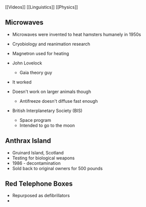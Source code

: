 [[Videos]]
[[Linguistics]] [[Physics]]
## Microwaves
- Microwaves were invented to heat hamsters humanely in 1950s
- Cryobiology and reanimation research
- Magnetron used for heating
- John Lovelock
	- Gaia theory guy
- It worked
- Doesn't work on larger animals though
	- Antifreeze doesn't diffuse fast enough

- British Interplanetary Society (BIS)
	- Space program
	- Intended to go to the moon

## Anthrax Island
- Gruinard Island, Scotland
- Testing for biological weapons
- 1986 - decontamination 
- Sold back to original owners for 500 pounds

## Red Telephone Boxes
- Repurposed as defibrillators
- 
